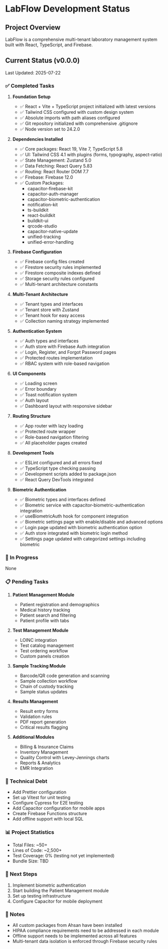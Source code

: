 # LabFlow Development Status

## Project Overview
LabFlow is a comprehensive multi-tenant laboratory management system built with React, TypeScript, and Firebase.

## Current Status (v0.0.0)
Last Updated: 2025-07-22

### ✅ Completed Tasks

1. **Foundation Setup**
   - ✅ React + Vite + TypeScript project initialized with latest versions
   - ✅ Tailwind CSS configured with custom design system
   - ✅ Absolute imports with path aliases configured
   - ✅ Git repository initialized with comprehensive .gitignore
   - ✅ Node version set to 24.2.0

2. **Dependencies Installed**
   - ✅ Core packages: React 19, Vite 7, TypeScript 5.8
   - ✅ UI: Tailwind CSS 4.1 with plugins (forms, typography, aspect-ratio)
   - ✅ State Management: Zustand 5.0
   - ✅ Data Fetching: React Query 5.83
   - ✅ Routing: React Router DOM 7.7
   - ✅ Firebase: Firebase 12.0
   - ✅ Custom Packages:
     - capacitor-firebase-kit
     - capacitor-auth-manager
     - capacitor-biometric-authentication
     - notification-kit
     - ts-buildkit
     - react-buildkit
     - buildkit-ui
     - qrcode-studio
     - capacitor-native-update
     - unified-tracking
     - unified-error-handling

3. **Firebase Configuration**
   - ✅ Firebase config files created
   - ✅ Firestore security rules implemented
   - ✅ Firestore composite indexes defined
   - ✅ Storage security rules configured
   - ✅ Multi-tenant architecture constants

4. **Multi-Tenant Architecture**
   - ✅ Tenant types and interfaces
   - ✅ Tenant store with Zustand
   - ✅ Tenant hook for easy access
   - ✅ Collection naming strategy implemented

5. **Authentication System**
   - ✅ Auth types and interfaces
   - ✅ Auth store with Firebase Auth integration
   - ✅ Login, Register, and Forgot Password pages
   - ✅ Protected routes implementation
   - ✅ RBAC system with role-based navigation

6. **UI Components**
   - ✅ Loading screen
   - ✅ Error boundary
   - ✅ Toast notification system
   - ✅ Auth layout
   - ✅ Dashboard layout with responsive sidebar

7. **Routing Structure**
   - ✅ App router with lazy loading
   - ✅ Protected route wrapper
   - ✅ Role-based navigation filtering
   - ✅ All placeholder pages created

8. **Development Tools**
   - ✅ ESLint configured and all errors fixed
   - ✅ TypeScript type checking passing
   - ✅ Development scripts added to package.json
   - ✅ React Query DevTools integrated

9. **Biometric Authentication**
   - ✅ Biometric types and interfaces defined
   - ✅ Biometric service with capacitor-biometric-authentication integration
   - ✅ useBiometricAuth hook for component integration
   - ✅ Biometric settings page with enable/disable and advanced options
   - ✅ Login page updated with biometric authentication option
   - ✅ Auth store integrated with biometric login method
   - ✅ Settings page updated with categorized settings including biometric

### 🚧 In Progress
None

### 📋 Pending Tasks

1. **Patient Management Module**
   - Patient registration and demographics
   - Medical history tracking
   - Patient search and filtering
   - Patient profile with tabs

3. **Test Management Module**
   - LOINC integration
   - Test catalog management
   - Test ordering workflow
   - Custom panels creation

4. **Sample Tracking Module**
   - Barcode/QR code generation and scanning
   - Sample collection workflow
   - Chain of custody tracking
   - Sample status updates

5. **Results Management**
   - Result entry forms
   - Validation rules
   - PDF report generation
   - Critical results flagging

6. **Additional Modules**
   - Billing & Insurance Claims
   - Inventory Management
   - Quality Control with Levey-Jennings charts
   - Reports & Analytics
   - EMR Integration

### 🔧 Technical Debt
- Add Prettier configuration
- Set up Vitest for unit testing
- Configure Cypress for E2E testing
- Add Capacitor configuration for mobile apps
- Create Firebase Functions structure
- Add offline support with local SQL

### 📊 Project Statistics
- Total Files: ~50+
- Lines of Code: ~2,500+
- Test Coverage: 0% (testing not yet implemented)
- Bundle Size: TBD

### 🚀 Next Steps
1. Implement biometric authentication
2. Start building the Patient Management module
3. Set up testing infrastructure
4. Configure Capacitor for mobile deployment

### 📝 Notes
- All custom packages from Ahsan have been installed
- HIPAA compliance requirements need to be addressed in each module
- Offline support needs to be implemented across all features
- Multi-tenant data isolation is enforced through Firebase security rules